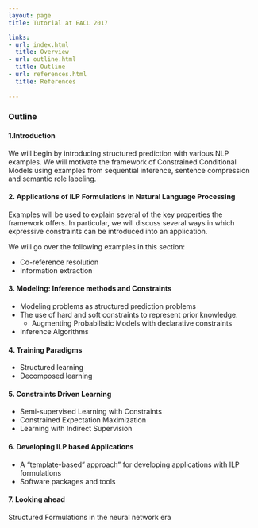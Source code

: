 ```yaml
---
layout: page
title: Tutorial at EACL 2017

links:
- url: index.html
  title: Overview
- url: outline.html
  title: Outline
- url: references.html
  title: References
  
---
```


### Outline 

#### 1.Introduction


We will begin by introducing structured prediction with various NLP
examples. We will motivate the framework of Constrained Conditional
Models using examples from sequential inference, sentence compression
and semantic role labeling.


#### 2. Applications of ILP Formulations in Natural Language Processing 

Examples will be used to explain several of the key properties the
framework offers. In particular, we will discuss several ways in which
expressive constraints can be introduced into an application.

We will go over the following examples in this section:

- Co-reference resolution
- Information extraction

#### 3. Modeling: Inference methods and Constraints 

- Modeling problems as structured prediction problems
- The use of hard and soft constraints to represent prior knowledge.
   - Augmenting Probabilistic Models with declarative constraints
- Inference Algorithms


#### 4. Training Paradigms 

- Structured learning
- Decomposed learning

#### 5. Constraints Driven Learning 

- Semi-supervised Learning with Constraints
- Constrained Expectation Maximization
- Learning with Indirect Supervision


#### 6. Developing ILP based Applications 

- A “template-based” approach” for developing applications with ILP formulations
- Software packages and tools 

#### 7. Looking ahead 

Structured Formulations in the neural network era

